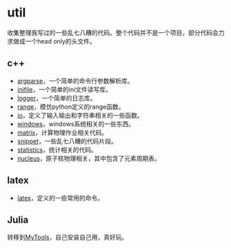 # util

收集整理我写过的一些乱七八糟的代码。整个代码并不是一个项目，部分代码会力求做成一个head only的头文件。

## c++

- [argparse](./cpp/argparse)，一个简单的命令行参数解析库。
- [inifile](./cpp/inifile)，一个简单的ini文件读写库。
- [logger](./cpp/logger/)，一个简单的日志库。
- [range](./cpp/range)，模仿python定义的range函数。
- [io](./cpp/io)，定义了输入输出和字符串相关的一些函数。
- [windows](./cpp/windows)，windows系统相关的一些东西。
- [matrix](./cpp/matrix)，计算物理作业相关代码。
- [snippet](./cpp/snippet)，一些乱七八糟的代码片段。
- [statistics](./cpp/statistics)，统计相关的代码。
- [nucleus](./cpp/nucleus)，原子核物理相关，其中包含了元素周期表。

## latex

- [latex](./latex)，定义的一些常用的命令。

## Julia

转移到[MyTools](https://github.com/0382/MyTools.jl)，自己安装自己用，真好玩。
